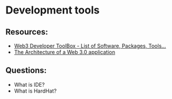 # Development tools

## Resources:
* [Web3 Developer ToolBox - List of Software, Packages, Tools...](https://youtu.be/1M0n4mGHmpo)
* [The Architecture of a Web 3.0 application](https://www.preethikasireddy.com/post/the-architecture-of-a-web-3-0-application)

## Questions:

* What is IDE? 
* What is HardHat?
